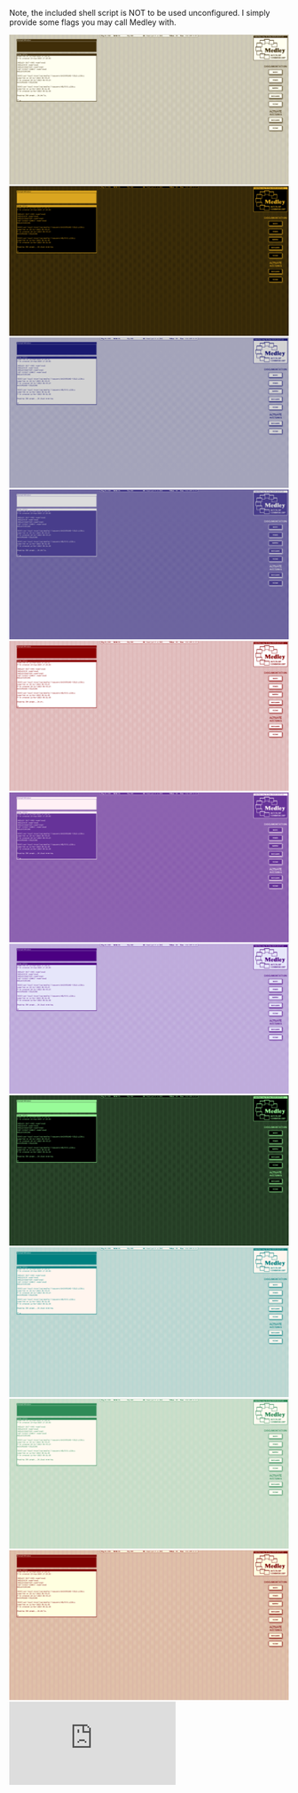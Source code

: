 Note, the included shell script is NOT to be used unconfigured.
I simply provide some flags you may call Medley with.

![alt text](https://github.com/RyanBurnside/InterLisp-Themes/blob/main/70sBanknote.png?raw=true)
![alt text](https://github.com/RyanBurnside/InterLisp-Themes/blob/main/AmberPhosphor.png?raw=true)
![alt text](https://github.com/RyanBurnside/InterLisp-Themes/blob/main/BlueLCD.png?raw=true)
![alt text](https://github.com/RyanBurnside/InterLisp-Themes/blob/main/BluePrint.png?raw=true)
![alt text](https://github.com/RyanBurnside/InterLisp-Themes/blob/main/CandyCane.png?raw=true)
![alt text](https://github.com/RyanBurnside/InterLisp-Themes/blob/main/Debbies80sTracksuit.png?raw=true)
![alt text](https://github.com/RyanBurnside/InterLisp-Themes/blob/main/EveningLilac.png?raw=true)
![alt text](https://github.com/RyanBurnside/InterLisp-Themes/blob/main/EyeBMPhosphor.png?raw=true)
![alt text](https://github.com/RyanBurnside/InterLisp-Themes/blob/main/HospitalScrubs.png?raw=true)
![alt text](https://github.com/RyanBurnside/InterLisp-Themes/blob/main/Seafoam.png?raw=true)
![alt text](https://github.com/RyanBurnside/InterLisp-Themes/blob/main/WhatAMaroon.png?raw=true)
![alt text](https://github.com/RyanBurnside/InterLisp-Themes/blob/main/medley.sh?raw=true)
